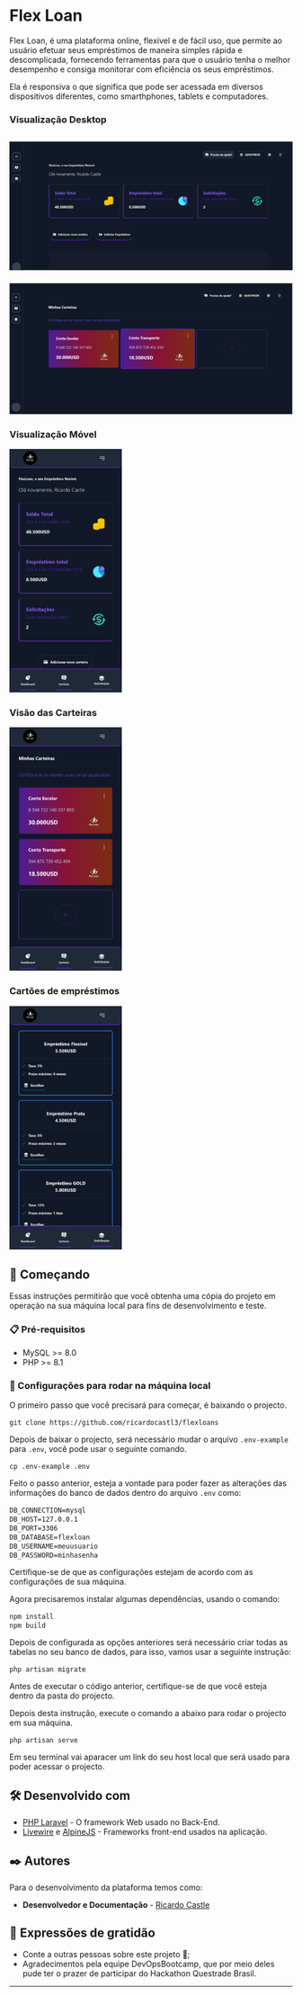 


# Flex Loan

Flex Loan, é uma plataforma online, flexível e de fácil uso, que permite ao usuário efetuar seus empréstimos de maneira simples rápida e descomplicada, fornecendo ferramentas para que o usuário tenha o melhor desempenho e consiga monitorar com eficiência os seus empréstimos. 

Ela é responsiva o que significa que pode ser acessada em diversos dispositivos diferentes, como smarthphones, tablets e computadores.

### Visualização Desktop
![mobile-version](https://github.com/ricardocastl3/flexloans/blob/master/public/assets/Images/desktop-01.png?raw=true)
---
![mobile-version](https://github.com/ricardocastl3/flexloans/blob/master/public/assets/Images/desktop-02.png?raw=true)

### Visualização Móvel
<img src="https://github.com/ricardocastl3/flexloans/blob/master/public/assets/Images/mobile-version-01.png?raw=true" width="200">

### Visão das Carteiras
<img src="https://github.com/ricardocastl3/flexloans/blob/master/public/assets/Images/mobile-version-02.png?raw=true" width="200">

### Cartões de empréstimos
<img src="https://github.com/ricardocastl3/flexloans/blob/master/public/assets/Images/mobile-version-05.png?raw=true" width="200">

## 🚀 Começando

Essas instruções permitirão que você obtenha uma cópia do projeto em operação na sua máquina local para fins de desenvolvimento e teste.


### 📋 Pré-requisitos

* MySQL >= 8.0
* PHP >= 8.1

### 🔧 Configurações para rodar na máquina local

O primeiro passo que você precisará para começar, é baixando o projecto.

```
git clone https://github.com/ricardocastl3/flexloans
```

Depois de baixar o projecto, será necessário mudar o arquivo ``.env-example`` para ``.env``, você pode usar o seguinte comando.

```
cp .env-example .env
```

Feito o passo anterior, esteja a vontade para poder fazer as alterações das informações do banco de dados dentro do arquivo ``.env`` como:

```
DB_CONNECTION=mysql
DB_HOST=127.0.0.1
DB_PORT=3306
DB_DATABASE=flexloan
DB_USERNAME=meuusuario
DB_PASSWORD=minhasenha
```
Certifique-se de que as configurações estejam de acordo com as configurações de sua máquina.

Agora precisaremos instalar algumas dependências, usando o comando:

```
npm install
npm build
```

Depois de configurada as opções anteriores será necessário criar todas as tabelas no seu banco de dados, para isso, vamos usar a seguinte instrução:

```
php artisan migrate
```

Antes de executar o código anterior, certifique-se de que você esteja dentro da pasta do projecto.

Depois desta instrução, execute o comando a abaixo para rodar o projecto em sua máquina.

```
php artisan serve
```

Em seu terminal vai aparacer um link do seu host local que será usado para poder acessar o projecto.

## 🛠️ Desenvolvido com


* [PHP Laravel](https://laravel.com/docs/) - O framework Web usado no Back-End.
* [Livewire](https://laravel-livewire.com/docs/2.x/quickstart) e [AlpineJS](https://alpinejs.dev/) - Frameworks front-end usados na aplicação.

## ✒️ Autores

Para o desenvolvimento da plataforma temos como: 

* **Desenvolvedor e Documentação** - [Ricardo Castle](https://github.com/ricardocastl3)


## 🎁 Expressões de gratidão

* Conte a outras pessoas sobre este projeto 📢;
* Agradecimentos pela equipe DevOpsBootcamp, que por meio deles pude ter o prazer de participar do Hackathon Questrade Brasil.

---
